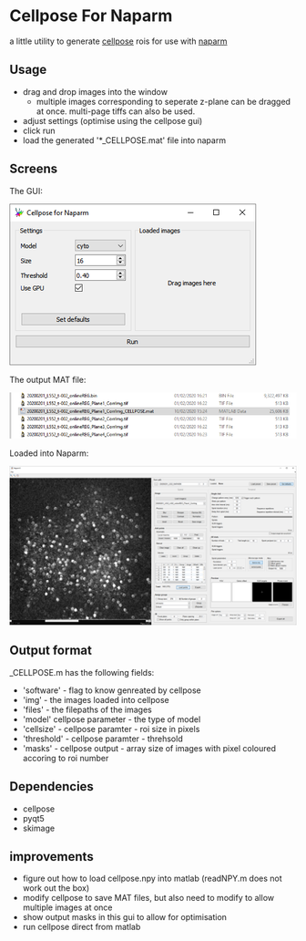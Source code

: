 # Cellpose For Naparm
a little utility to generate [cellpose](https://github.com/MouseLand/cellpose) rois for use with [naparm](https://github.com/llerussell/Naparm)

## Usage
* drag and drop images into the window
  * multiple images corresponding to seperate z-plane can be dragged at once. multi-page tiffs can also be used.
* adjust settings (optimise using the cellpose gui)
* click run
* load the generated '*_CELLPOSE.mat' file into naparm

## Screens
The GUI:

![image](screenshots/screen1.PNG)


The output MAT file:

![image](screenshots/screen3.PNG)


Loaded into Naparm:

![image](screenshots/screen4.PNG)


## Output format
_CELLPOSE.m has the following fields:
* 'software' - flag to know genreated by cellpose
* 'img' - the images loaded into cellpose
* 'files' - the filepaths of the images
* 'model' cellpose parameter - the type of model
* 'cellsize' - cellpose paramter - roi size in pixels
* 'threshold' - cellpose paramter - threhsold
* 'masks' - cellpose output - array size of images with pixel coloured accoring to roi number



## Dependencies
* cellpose
* pyqt5
* skimage


## improvements
* figure out how to load cellpose.npy into matlab (readNPY.m does not work out the box)
* modify cellpose to save MAT files, but also need to modify to allow multiple images at once
* show output masks in this gui to allow for optimisation
* run cellpose direct from matlab
